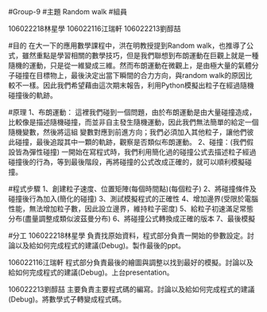 #Group-9
#主題
Random walk
#組員

106022218林星學
106022116江瑞軒
106022213劉醇喆

#目的
在大一下的應用數學課程中，洪在明教授提到Random walk，也推導了公式，雖然重點是學習相關的數學技巧，但是我們聯想到布朗運動在巨觀上就是一種隨機的運動，只是從一維變成三維。然而布朗運動在微觀上，是由極大量的氣體分子碰撞在目標物上，最後決定出當下瞬間的合力方向，與random walk的原因比較不一樣。因此我們希望藉由這次期末報告，利用Python模擬出粒子在經過隨機碰撞後的軌跡。

#原理
1、布朗運動：
    這裡我們碰到一個問題，由於布朗運動是由大量碰撞造成，比較像是描述隨機碰撞，而並非自主發生隨機運動，因此我們無法簡單的給定一個隨機變數，然後將這組     變數對應到前進方向；我們必須加入其他粒子，讓他們彼此碰撞，最後追蹤其中一顆的軌跡，觀察是否類似布朗運動。
2、碰撞：(我們假設皆為彈性碰撞)
    一開始在寫程式時，我們利用簡化過的碰撞公式去描述粒子經過碰撞後的行為，等到最後階段，再將碰撞的公式改成正確的，就可以順利模擬碰撞。
    

#程式步驟
1、創建粒子速度、位置矩陣(每個時間點)(每個粒子)
2、將碰撞條件及碰撞後行為加入(簡化的碰撞)
3、測試模擬程式的正確性
4、增加邊界(受限於電腦性能，無法增加粒子數，因此設立邊界，維持粒子密度)
5、給粒子初速滿足常態分布(盡量調整成類似波茲曼分布)
6、將碰撞公式轉換成正確的版本
7、最後模擬

#分工
106022218林星學
負責找原始資料，程式部分負責一開始的參數設定。討論以及給如何完成程式的建議(Debug)。製作最後的ppt。

106022116江瑞軒
程式部分負責最後的繪圖與調整以找到最好的模擬。討論以及給如何完成程式的建議(Debug)。上台presentation。

106022213劉醇喆
主要負責主要程式碼的編寫。討論以及給如何完成程式的建議(Debug)。將數學式子轉變成程式碼。


